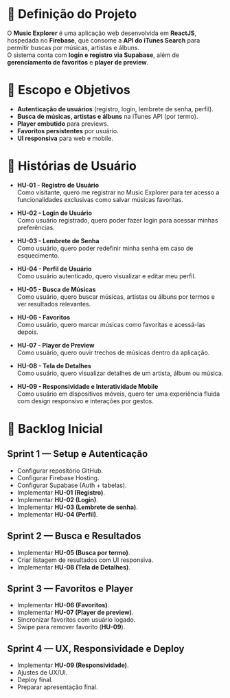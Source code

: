 # 📌 Definição do Projeto
O **Music Explorer** é uma aplicação web desenvolvida em **ReactJS**, hospedada no **Firebase**, que consome a **API do iTunes Search** para permitir buscas por músicas, artistas e álbuns.  
O sistema conta com **login e registro via Supabase**, além de **gerenciamento de favoritos** e **player de preview**.

# 🎯 Escopo e Objetivos
- **Autenticação de usuários** (registro, login, lembrete de senha, perfil).  
- **Busca de músicas, artistas e álbuns** na iTunes API (por termo).  
- **Player embutido** para previews.  
- **Favoritos persistentes** por usuário.  
- **UI responsiva** para web e mobile.  

# 👤 Histórias de Usuário
- **HU-01 - Registro de Usuário**  
  Como visitante, quero me registrar no Music Explorer para ter acesso a funcionalidades exclusivas como salvar músicas favoritas.

- **HU-02 - Login de Usuário**  
  Como usuário registrado, quero poder fazer login para acessar minhas preferências.

- **HU-03 - Lembrete de Senha**  
  Como usuário, quero poder redefinir minha senha em caso de esquecimento.

- **HU-04 - Perfil de Usuário**  
  Como usuário autenticado, quero visualizar e editar meu perfil.

- **HU-05 - Busca de Músicas**  
  Como usuário, quero buscar músicas, artistas ou álbuns por termos e ver resultados relevantes.

- **HU-06 - Favoritos**  
  Como usuário, quero marcar músicas como favoritas e acessá-las depois.

- **HU-07 - Player de Preview**  
  Como usuário, quero ouvir trechos de músicas dentro da aplicação.

- **HU-08 - Tela de Detalhes**  
  Como usuário, quero visualizar detalhes de um artista, álbum ou música.

- **HU-09 - Responsividade e Interatividade Mobile**  
  Como usuário em dispositivos móveis, quero ter uma experiência fluida com design responsivo e interações por gestos.

# 📌 Backlog Inicial

## Sprint 1 — Setup e Autenticação
- Configurar repositório GitHub.  
- Configurar Firebase Hosting.  
- Configurar Supabase (Auth + tabelas).  
- Implementar **HU-01 (Registro)**.  
- Implementar **HU-02 (Login)**.  
- Implementar **HU-03 (Lembrete de senha)**.  
- Implementar **HU-04 (Perfil)**.  

## Sprint 2 — Busca e Resultados
- Implementar **HU-05 (Busca por termo)**.  
- Criar listagem de resultados com UI responsiva.  
- Implementar **HU-08 (Tela de Detalhes)**.  

## Sprint 3 — Favoritos e Player
- Implementar **HU-06 (Favoritos)**.  
- Implementar **HU-07 (Player de preview)**.  
- Sincronizar favoritos com usuário logado.  
- Swipe para remover favorito (**HU-09**).  

## Sprint 4 — UX, Responsividade e Deploy
- Implementar **HU-09 (Responsividade)**.  
- Ajustes de UX/UI.  
- Deploy final.  
- Preparar apresentação final.
